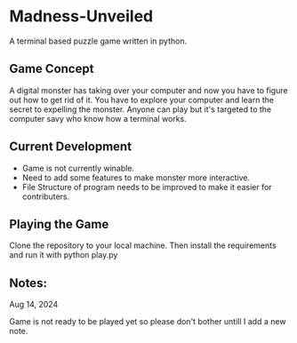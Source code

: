 # Madness-Unveiled
A terminal based puzzle game written in python. 
## Game Concept
A digital monster has taking over your computer and now you have to figure out how to get rid of it. You have to explore your computer and learn the secret to expelling the monster. Anyone can play but it's targeted to the computer savy who know how a terminal works.
## Current Development
* Game is not currently winable.
* Need to add some features to make monster more interactive.
* File Structure of program needs to be improved to make it easier for contributers.

## Playing the Game
Clone the repository to your local machine. Then install the requirements and run it with python play.py

## Notes:
Aug 14, 2024

Game is not ready to be played yet so please don't bother untill I add a new note.
